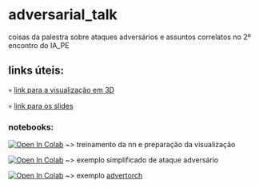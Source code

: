 # adversarial_talk

coisas da palestra sobre ataques adversários e assuntos correlatos no 2º encontro do IA_PE

## links úteis:

 :skull: [link para a visualização em 3D](https://projector.tensorflow.org/?config=https://raw.githubusercontent.com/demacdolincoln/adversarial_talk/master/projector_config.json)


 :skull: [link para os slides](https://demacdolincoln.github.io/adversarial_talk/)
 
 ### notebooks:

 [![Open In Colab](https://colab.research.google.com/assets/colab-badge.svg)](https://colab.research.google.com/github/demacdolincoln/adversarial_talk/blob/master/espaço_latente_mnist.ipynb) ~> treinamento da nn e preparação da visualização
 
 [![Open In Colab](https://colab.research.google.com/assets/colab-badge.svg)](https://colab.research.google.com/github/demacdolincoln/adversarial_talk/blob/master/attack.ipynb) ~> exemplo simplificado de ataque adversário
 
 [![Open In Colab](https://colab.research.google.com/assets/colab-badge.svg)](https://colab.research.google.com/github/demacdolincoln/adversarial_talk/blob/master/advertorch.ipynb) ~> exemplo [advertorch](https://github.com/BorealisAI/advertorch/)
